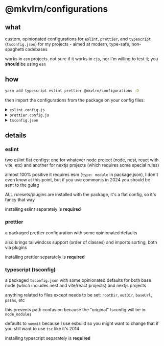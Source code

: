 # @mkvlrn/configurations

## what

custom, opinionated configurations for `eslint`, `prettier`, and `typescript` (`tsconfig.json`) for my projects - aimed at modern, type-safe, non-spaghetti codebases

works in `esm` projects. not sure if it works in `cjs`, nor I'm willing to test it; you **should** be using `esm`

## how

```bash
yarn add typescript eslint prettier @mkvlrn/configurations -D
```

then import the configurations from the package on your config files:

<details>
<summary><code>eslint.config.js</code></summary>

for base node, nest, or vite/react projects:

```js
export { base as default } from "@mkvlrn/configurations/eslint";
```

for nextjs projects:

```js
export { next as default } from "@mkvlrn/configurations/eslint";
```

if you want to add rules to the config, you export it as default while adding your rules to the config array:

```js
import { base } from "@mkvlrn/configurations/eslint";

/** @type {import("typescript-eslint").ConfigWithExtends[]} */
export default {
  ...base, // or ...next for the nextjs config

  rules: {
    // add your custom rules here
    "no-console": "error",
    // or ignores
    "ignores": ["dist"],
  },
};
```

</details>

<details>
<summary><code>prettier.config.js</code></summary>

for all projects, using the config without modifying it:

```js
export { base as default } from "@mkvlrn/configurations/prettier";
```

and if you want to modify any of the rules, you can do so:

```js
import { base } from "@mkvlrn/configurations/prettier";

/** @type {import("prettier").Options} */
export default {
  ...base,

  // add your custom rules here
  printWidth: 100,
};
```

</details>

<details>
<summary><code>tsconfig.json</code></summary>

for base node, nest, or vite/react projects:

```jsonc
{
  "extends": "@mkvlrn/configurations/tsconfig/base",
  "compilerOptions": {
    // add your custom rules here
    "strict": true,
    "noUncheckedIndexedAccess": true,
  },
}
```

for nextjs projects:

```jsonc
{
  "extends": "@mkvlrn/configurations/tsconfig/next",
  "compilerOptions": {
    // add your custom rules here
    "strict": true,
    "noUncheckedIndexedAccess": true,
  },
}
```

</details>

## details

### eslint

two eslint flat configs: one for whatever node project (node, nest, react with vite, etc) and another for nextjs projects (which requires some special rules)

almost 100% positive it requires esm (`type: module` in package.json), I don't even know at this point, but if you use commonjs in 2024 you should be sent to the gulag

ALL rulesets/plugins are installed with the package, it's a flat config, so it's fancy that way

installing eslint separately is **required**

### prettier

a packaged prettier configuration with some opinionated defaults

also brings tailwindcss support (order of classes) and imports sorting, both via plugins

installing prettier separately is **required**

### typescript (tsconfig)

a packaged `tsconfig.json` with some opinionated defaults for both base node (which includes nest and vite/react projects) and nextjs projects

anything related to files except needs to be set: `rootDir`, `outDir`, `baseUrl`, `paths`, etc

this prevents path confusion because the "original" tsconfig will be in `node_modules`

defaults to `noemit` because I use esbuild so you might want to change that if you still want to use `tsc` like it's 2014

installing typescript separately is **required**
